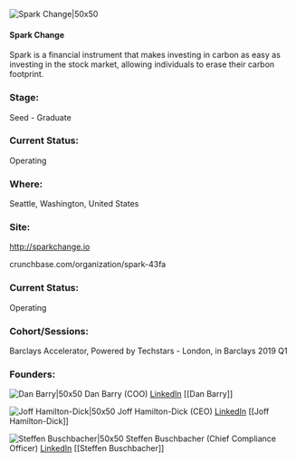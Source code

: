 

![Spark Change|50x50](https://apimg.techstars.com/connect/images/image_files/6182da5e1974b400098177be/original/LinkedIn_company_profile_icon.png)

#### Spark Change
Spark is a financial instrument that makes investing in carbon as easy as investing in the stock market, allowing individuals to erase their carbon footprint.

### Stage: 
Seed - Graduate 

### Current Status: 
Operating

### Where:
Seattle, Washington, United States

### Site:
http://sparkchange.io



crunchbase.com/organization/spark-43fa

### Current Status: 
Operating

### Cohort/Sessions: 
Barclays Accelerator, Powered by Techstars - London, in Barclays 2019 Q1

### Founders: 

![Dan Barry|50x50](https://apimg.techstars.com/connect/images/image_files/5c5b6847a36c11606a000001/original/US_visa.jpg) Dan Barry (COO) [LinkedIn](https://linkedin.com/in/dan-barry-876b4a49) [[Dan Barry]]

![Joff Hamilton-Dick|50x50](https://apimg.techstars.com/connect/images/image_files/5cdd47d6a36c114445000013/original/Joff_Techstars_%28low_res%29.jpg) Joff Hamilton-Dick (CEO) [LinkedIn](https://linkedin.com/in/joffhd) [[Joff Hamilton-Dick]]

![Steffen Buschbacher|50x50](https://apimg.techstars.com/connect/images/image_files/5c7c7c7aa36c11535e0000d4/original/IMG_6953.jpg) Steffen Buschbacher (Chief Compliance Officer) [LinkedIn](https://linkedin.com/in/steffen-buschbacher) [[Steffen Buschbacher]]


